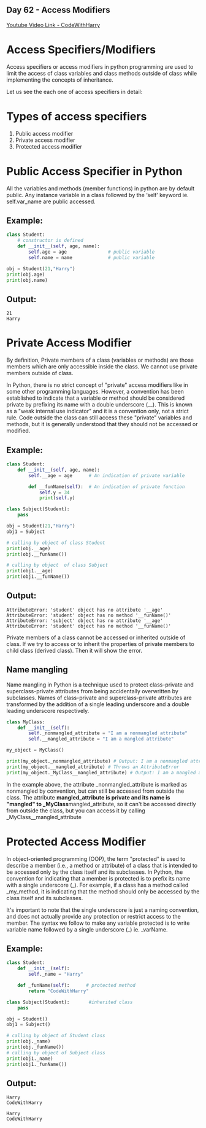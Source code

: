 ## Day 62 - Access Modifiers

[Youtube Video Link - CodeWithHarry](https://youtu.be/43FK20rWvKQ)

# Access Specifiers/Modifiers

Access specifiers or access modifiers in python programming are used to limit the access of class variables and class methods outside of class while implementing the concepts of inheritance.

Let us see the each one of access specifiers in detail:

# Types of access specifiers

1.  Public access modifier
2.  Private access modifier
3.  Protected access modifier

# Public Access Specifier in Python

All the variables and methods (member functions) in python are by default public. Any instance variable in a class followed by the ‘self’ keyword ie. self.var_name are public accessed.

## Example:

```python
class Student:
    # constructor is defined
    def __init__(self, age, name):
        self.age = age               # public variable
        self.name = name             # public variable

obj = Student(21,"Harry")
print(obj.age)
print(obj.name)
```

## Output:

```
21
Harry
```

# Private Access Modifier

By definition, Private members of a class (variables or methods) are those members which are only accessible inside the class. We cannot use private members outside of class.

In Python, there is no strict concept of "private" access modifiers like in some other programming languages. However, a convention has been established to indicate that a variable or method should be considered private by prefixing its name with a double underscore (\_\_). This is known as a "weak internal use indicator" and it is a convention only, not a strict rule. Code outside the class can still access these "private" variables and methods, but it is generally understood that they should not be accessed or modified.

## Example:

```python
class Student:
    def __init__(self, age, name):
        self.__age = age      # An indication of private variable

        def __funName(self):  # An indication of private function
            self.y = 34
            print(self.y)

class Subject(Student):
    pass

obj = Student(21,"Harry")
obj1 = Subject

# calling by object of class Student
print(obj.__age)
print(obj.__funName())

# calling by object  of class Subject
print(obj1.__age)
print(obj1.__funName())
```

## Output:

```
AttributeError: 'student' object has no attribute '__age'
AttributeError: 'student' object has no method '__funName()'
AttributeError: 'subject' object has no attribute '__age'
AttributeError: 'student' object has no method '__funName()'
```

Private members of a class cannot be accessed or inherited outside of class. If we try to access or to inherit the properties of private members to child class (derived class). Then it will show the error.

## Name mangling

Name mangling in Python is a technique used to protect class-private and superclass-private attributes from being accidentally overwritten by subclasses. Names of class-private and superclass-private attributes are transformed by the addition of a single leading underscore and a double leading underscore respectively.

```python
class MyClass:
    def __init__(self):
        self._nonmangled_attribute = "I am a nonmangled attribute"
        self.__mangled_attribute = "I am a mangled attribute"

my_object = MyClass()

print(my_object._nonmangled_attribute) # Output: I am a nonmangled attribute
print(my_object.__mangled_attribute) # Throws an AttributeError
print(my_object._MyClass__mangled_attribute) # Output: I am a mangled attribute
```

In the example above, the attribute \_nonmangled_attribute is marked as nonmangled by convention, but can still be accessed from outside the class. The attribute **mangled_attribute is private and its name is "mangled" to \_MyClass**mangled_attribute, so it can't be accessed directly from outside the class, but you can access it by calling \_MyClass\_\_mangled_attribute

# Protected Access Modifier

In object-oriented programming (OOP), the term "protected" is used to describe a member (i.e., a method or attribute) of a class that is intended to be accessed only by the class itself and its subclasses. In Python, the convention for indicating that a member is protected is to prefix its name with a single underscore (\_). For example, if a class has a method called \_my_method, it is indicating that the method should only be accessed by the class itself and its subclasses.

It's important to note that the single underscore is just a naming convention, and does not actually provide any protection or restrict access to the member.
The syntax we follow to make any variable protected is to write variable name followed by a single underscore (\_) ie. \_varName.

## Example:

```python
class Student:
    def __init__(self):
        self._name = "Harry"

    def _funName(self):      # protected method
        return "CodeWithHarry"

class Subject(Student):       #inherited class
    pass

obj = Student()
obj1 = Subject()

# calling by object of Student class
print(obj._name)
print(obj._funName())
# calling by object of Subject class
print(obj1._name)
print(obj1._funName())
```

## Output:

```
Harry
CodeWithHarry

Harry
CodeWithHarry
```
